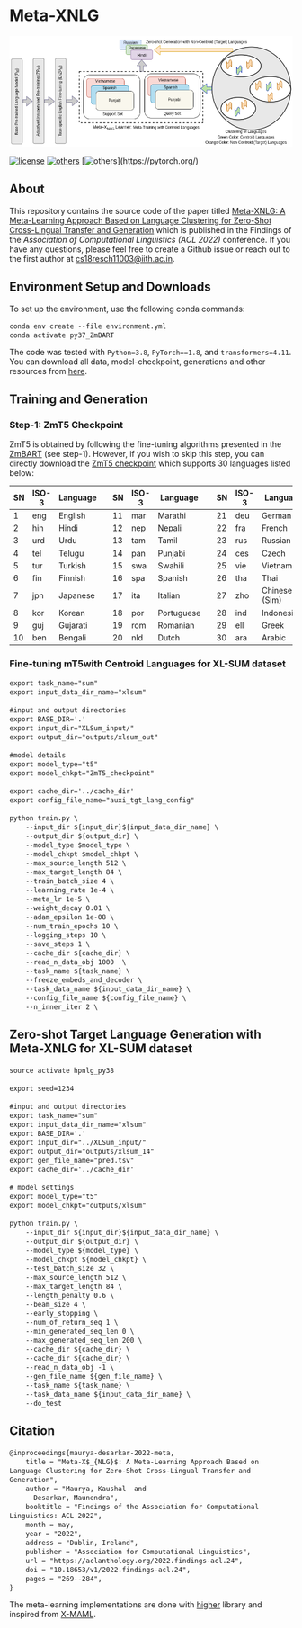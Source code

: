 # Meta-XNLG

![](https://github.com/kaushal0494/Meta_XNLG/blob/main/metaxng.png)

[![license](https://img.shields.io/github/license/mashape/apistatus.svg?maxAge=2592000)](https://github.com/Arko98/Hostility-Detection-in-Hindi-Constraint-2021/blob/main/LICENSE)
[![others](https://img.shields.io/badge/Huggingface-Cuda%2011.1.0-brightgreen)](https://huggingface.co/)
[![others](https://img.shields.io/badge/PyTorch-Stable%20(1.8.0)-orange)](https://pytorch.org/)

## About
This repository contains the source code of the paper titled [Meta-XNLG: A Meta-Learning Approach Based on Language Clustering for Zero-Shot Cross-Lingual Transfer and Generation](https://aclanthology.org/2022.findings-acl.24.pdf) which is published in the Findings of the *Association of Computational Linguistics (ACL 2022)* conference. If you have any questions, please feel free to create a Github issue or reach out to the first author at <cs18resch11003@iith.ac.in>.

## Environment Setup and Downloads
To set up the environment, use the following conda commands:

``` 
conda env create --file environment.yml
conda activate py37_ZmBART
``` 
The code was tested with `Python=3.8`, `PyTorch==1.8`, and `transformers=4.11`. You can download all data, model-checkpoint, generations and other resources from [here](https://iith-my.sharepoint.com/:f:/g/personal/cs18resch11003_iith_ac_in/EuGPeheMMc9Dlp4sKdwACJkBGLa3MSepHahpHFzZS3F4gQ?e=0xarjl).

## Training and Generation

### Step-1: ZmT5 Checkpoint
ZmT5 is obtained by following the fine-tuning algorithms presented in the [ZmBART](https://github.com/kaushal0494/ZmBART) (see step-1). However, if you wish to skip this step, you can directly download the [ZmT5 checkpoint]() which supports 30 languages listed below:

| SN  | ISO-3 | Language || SN  | ISO-3 | Language || SN  | ISO-3 | Language |
| -- | ---- | --------|-| -- | ---- | --------|-| -- | ---- | --------|
| 1  | eng | English  || 11  | mar  | Marathi  || 21  | deu  | German  |
| 2  | hin  | Hindi  || 12  | nep  | Nepali  || 22  | fra  | French  |
| 3 | urd  |  Urdu  || 13  | tam  | Tamil  || 23  | rus  | Russian  |
| 4  |  tel |  Telugu  || 14  | pan  | Punjabi  || 24  | ces  | Czech  |
| 5  | tur  | Turkish   || 15  | swa  | Swahili  || 25  | vie  | Vietnamese  |
| 6  | fin  | Finnish  || 16  | spa  | Spanish  || 26  | tha  | Thai  |
| 7  | jpn  | Japanese  || 17  | ita  | Italian  || 27  | zho  | Chinese (Sim)  |
| 8  | kor  | Korean  || 18  | por  | Portuguese  || 28  | ind  | Indonesian  |
| 9  | guj  | Gujarati  || 19  | rom  | Romanian  || 29  | ell  | Greek  |
| 10  | ben  | Bengali  || 20  | nld  | Dutch  || 30  | ara  | Arabic  |


### Fine-tuning mT5with Centroid Languages for XL-SUM dataset
```
export task_name="sum"
export input_data_dir_name="xlsum"

#input and output directories
export BASE_DIR='.'
export input_dir="XLSum_input/"
export output_dir="outputs/xlsum_out"

#model details
export model_type="t5" 
export model_chkpt="ZmT5_checkpoint"

export cache_dir='../cache_dir'
export config_file_name="auxi_tgt_lang_config" 

python train.py \
    --input_dir ${input_dir}${input_data_dir_name} \
    --output_dir ${output_dir} \
    --model_type $model_type \
    --model_chkpt $model_chkpt \
    --max_source_length 512 \
    --max_target_length 84 \
    --train_batch_size 4 \
    --learning_rate 1e-4 \
    --meta_lr 1e-5 \
    --weight_decay 0.01 \
    --adam_epsilon 1e-08 \
    --num_train_epochs 10 \
    --logging_steps 10 \
    --save_steps 1 \
    --cache_dir ${cache_dir} \
    --read_n_data_obj 1000  \
    --task_name ${task_name} \
    --freeze_embeds_and_decoder \
    --task_data_name ${input_data_dir_name} \
    --config_file_name ${config_file_name} \
    --n_inner_iter 2 \
```

## Zero-shot Target Language Generation with Meta-XNLG for XL-SUM dataset
```
source activate hpnlg_py38

export seed=1234

#input and output directories
export task_name="sum"
export input_data_dir_name="xlsum"
export BASE_DIR='.'
export input_dir="../XLSum_input/"
export output_dir="outputs/xlsum_14"
export gen_file_name="pred.tsv"
export cache_dir='../cache_dir'

# model settings
export model_type="t5" 
export model_chkpt="outputs/xlsum"

python train.py \
    --input_dir ${input_dir}${input_data_dir_name} \
    --output_dir ${output_dir} \
    --model_type ${model_type} \
    --model_chkpt ${model_chkpt} \
    --test_batch_size 32 \
    --max_source_length 512 \
    --max_target_length 84 \
    --length_penalty 0.6 \
    --beam_size 4 \
    --early_stopping \
    --num_of_return_seq 1 \
    --min_generated_seq_len 0 \
    --max_generated_seq_len 200 \
    --cache_dir ${cache_dir} \
    --cache_dir ${cache_dir} \
    --read_n_data_obj -1 \
    --gen_file_name ${gen_file_name} \
    --task_name ${task_name} \
    --task_data_name ${input_data_dir_name} \
    --do_test 
```



## Citation

```
@inproceedings{maurya-desarkar-2022-meta,
    title = "Meta-X$_{NLG}$: A Meta-Learning Approach Based on Language Clustering for Zero-Shot Cross-Lingual Transfer and Generation",
    author = "Maurya, Kaushal  and
      Desarkar, Maunendra",
    booktitle = "Findings of the Association for Computational Linguistics: ACL 2022",
    month = may,
    year = "2022",
    address = "Dublin, Ireland",
    publisher = "Association for Computational Linguistics",
    url = "https://aclanthology.org/2022.findings-acl.24",
    doi = "10.18653/v1/2022.findings-acl.24",
    pages = "269--284",
}
```

The meta-learning implementations are done with [higher](https://github.com/facebookresearch/higher) library and inspired from [X-MAML](https://github.com/copenlu/X-MAML).
